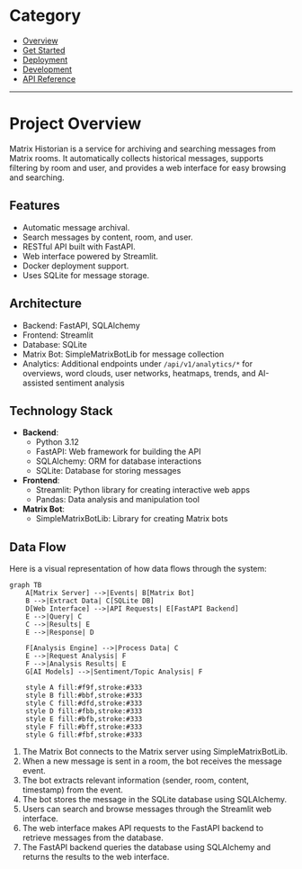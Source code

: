 # Category
* [Overview](./overview.md)
* [Get Started](./get-started.md)
* [Deployment](./deployment.md)
* [Development](./development.md)
* [API Reference](./reference/api-reference.md)

---

# Project Overview

Matrix Historian is a service for archiving and searching messages from Matrix rooms. It automatically collects historical messages, supports filtering by room and user, and provides a web interface for easy browsing and searching.

## Features
- Automatic message archival.
- Search messages by content, room, and user.
- RESTful API built with FastAPI.
- Web interface powered by Streamlit.
- Docker deployment support.
- Uses SQLite for message storage.

## Architecture
- Backend: FastAPI, SQLAlchemy
- Frontend: Streamlit
- Database: SQLite
- Matrix Bot: SimpleMatrixBotLib for message collection
 - Analytics: Additional endpoints under `/api/v1/analytics/*` for overviews, word clouds, user networks, heatmaps, trends, and AI-assisted sentiment analysis

## Technology Stack
- **Backend**:
    - Python 3.12
    - FastAPI: Web framework for building the API
    - SQLAlchemy: ORM for database interactions
    - SQLite: Database for storing messages
- **Frontend**:
    - Streamlit: Python library for creating interactive web apps
    - Pandas: Data analysis and manipulation tool
- **Matrix Bot**:
    - SimpleMatrixBotLib: Library for creating Matrix bots
## Data Flow
Here is a visual representation of how data flows through the system:

```mermaid
graph TB
    A[Matrix Server] -->|Events| B[Matrix Bot]
    B -->|Extract Data| C[SQLite DB]
    D[Web Interface] -->|API Requests| E[FastAPI Backend]
    E -->|Query| C
    C -->|Results| E
    E -->|Response| D
    
    F[Analysis Engine] -->|Process Data| C
    E -->|Request Analysis| F
    F -->|Analysis Results| E
    G[AI Models] -->|Sentiment/Topic Analysis| F
    
    style A fill:#f9f,stroke:#333
    style B fill:#bbf,stroke:#333
    style C fill:#dfd,stroke:#333
    style D fill:#fbb,stroke:#333
    style E fill:#bfb,stroke:#333
    style F fill:#bff,stroke:#333
    style G fill:#fbf,stroke:#333
```

1. The Matrix Bot connects to the Matrix server using SimpleMatrixBotLib.
2. When a new message is sent in a room, the bot receives the message event.
3. The bot extracts relevant information (sender, room, content, timestamp) from the event.
4. The bot stores the message in the SQLite database using SQLAlchemy.
5. Users can search and browse messages through the Streamlit web interface.
6. The web interface makes API requests to the FastAPI backend to retrieve messages from the database.
7. The FastAPI backend queries the database using SQLAlchemy and returns the results to the web interface.
